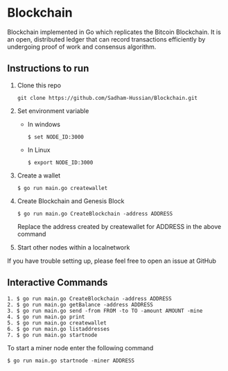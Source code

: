 # Blockchain

Blockchain implemented in Go which replicates the Bitcoin Blockchain. It is an open, distributed ledger that can record transactions efficiently by undergoing proof of work and consensus algorithm.

## Instructions to run

1. Clone this repo
    ```
    git clone https://github.com/Sadham-Hussian/Blockchain.git
    ```
2. Set environment variable

    - In windows
        ```
        $ set NODE_ID:3000
        ```

    - In Linux
        ```
        $ export NODE_ID:3000
        ```

3. Create a wallet

    ```
    $ go run main.go createwallet
    ```
4. Create Blockchain and Genesis Block
    ```
    $ go run main.go CreateBlockchain -address ADDRESS
    ```
    Replace the address created by createwallet for ADDRESS in the above command

5. Start other nodes within a localnetwork 

If you have trouble setting up, please feel free to open an issue at GitHub

## Interactive Commands

```
1. $ go run main.go CreateBlockchain -address ADDRESS
2. $ go run main.go getBalance -address ADDRESS
3. $ go run main.go send -from FROM -to TO -amount AMOUNT -mine
4. $ go run main.go print
5. $ go run main.go createwallet
6. $ go run main.go listaddresses
7. $ go run main.go startnode 
```
To start a miner node enter the following command
```
$ go run main.go startnode -miner ADDRESS
```
